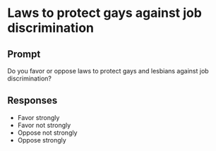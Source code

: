 # Laws to protect gays against job discrimination

## Prompt
Do you favor or oppose laws to protect gays and lesbians against job discrimination?

## Responses
- Favor strongly
- Favor not strongly
- Oppose not strongly
- Oppose strongly
